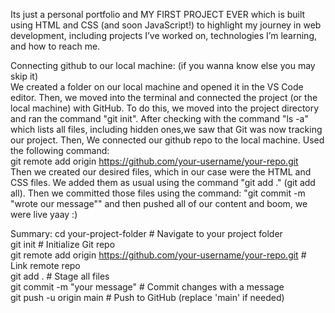 Its just a personal portfolio and MY FIRST PROJECT EVER which is built using HTML and CSS (and soon JavaScript!) to highlight my journey in web development, including projects I’ve worked on, technologies I’m learning, and how to reach me.

Connecting github to our local machine: (if you wanna know else you may skip it) <br>
We created a folder on our local machine and opened it in the VS Code editor.
Then, we moved into the terminal and connected the project (or the local machine) with GitHub.
To do this, we moved into the project directory and ran the command "git init".
After checking with the command "ls -a" which lists all files, including hidden ones,we saw that Git was now tracking our project.
Then, We connected our github repo to the local machine. Used the following command: <br>
git remote add origin https://github.com/your-username/your-repo.git <br> 
Then we created our desired files, which in our case were the HTML and CSS files.
We added them as usual using the command "git add ." (git add all).
Then we committed those files using the command: "git commit -m "wrote our message""
and then pushed all of our content 
and boom, we were live yaay :)

Summary:
cd your-project-folder         # Navigate to your project folder <br>
git init                      # Initialize Git repo <br>
git remote add origin https://github.com/your-username/your-repo.git   # Link remote repo <br>
git add .                     # Stage all files <br>
git commit -m "your message"  # Commit changes with a message <br>
git push -u origin main       # Push to GitHub (replace 'main' if needed) <br>
